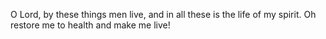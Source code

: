 O Lord, by these things men live, and in all these is the life of my spirit. Oh restore me to health and make me live!
